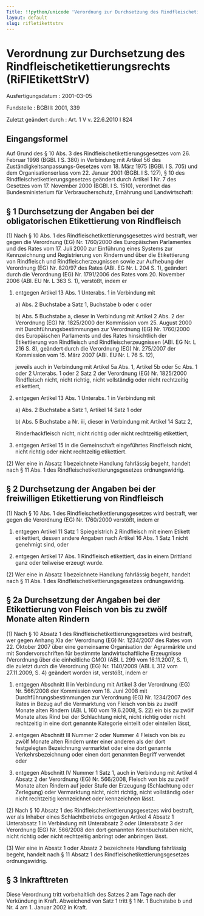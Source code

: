 ```yaml
---
Title: !!python/unicode 'Verordnung zur Durchsetzung des Rindfleischetikettierungsrechts'
layout: default
slug: rifletikettstrv
---
```


# Verordnung zur Durchsetzung des Rindfleischetikettierungsrechts (RiFlEtikettStrV)

Ausfertigungsdatum
:   2001-03-05

Fundstelle
:   BGBl I: 2001, 339

Zuletzt geändert durch
:   Art. 1 V v. 22.6.2010 I 824


## Eingangsformel

Auf Grund des § 10 Abs. 3 des Rindfleischetikettierungsgesetzes vom
26\. Februar 1998 (BGBl. I S. 380) in Verbindung mit Artikel 56 des
Zuständigkeitsanpassungs-Gesetzes vom 18. März 1975 (BGBl. I S. 705)
und dem Organisationserlass vom 22. Januar 2001 (BGBl. I S. 127), § 10
des Rindfleischetikettierungsgesetzes geändert durch Artikel 1 Nr. 7
des Gesetzes vom 17. November 2000 (BGBl. I S. 1510), verordnet das
Bundesministerium für Verbraucherschutz, Ernährung und Landwirtschaft:


## § 1 Durchsetzung der Angaben bei der obligatorischen Etikettierung von Rindfleisch

(1) Nach § 10 Abs. 1 des Rindfleischetikettierungsgesetzes wird
bestraft, wer gegen die Verordnung (EG) Nr. 1760/2000 des Europäischen
Parlamentes und des Rates vom 17. Juli 2000 zur Einführung eines
Systems zur Kennzeichnung und Registrierung von Rindern und über die
Etikettierung von Rindfleisch und Rindfleischerzeugnissen sowie zur
Aufhebung der Verordnung (EG) Nr. 820/97 des Rates (ABl. EG Nr. L 204
S. 1), geändert durch die Verordnung (EG) Nr. 1791/2006 des Rates vom
20\. November 2006 (ABl. EU Nr. L 363 S. 1), verstößt, indem er

1.  entgegen Artikel 13 Abs. 1 Unterabs. 1 in Verbindung mit

    a)  Abs. 2 Buchstabe a Satz 1, Buchstabe b oder c oder


    b)  Abs. 5 Buchstabe a, dieser in Verbindung mit Artikel 2 Abs. 2 der
        Verordnung (EG) Nr. 1825/2000 der Kommission vom 25. August 2000 mit
        Durchführungsbestimmungen zur Verordnung (EG) Nr. 1760/2000 des
        Europäischen Parlaments und des Rates hinsichtlich der Etikettierung
        von Rindfleisch und Rindfleischerzeugnissen (ABl. EG Nr. L 216 S. 8),
        geändert durch die Verordnung (EG) Nr. 275/2007 der Kommission vom 15.
        März 2007 (ABl. EU Nr. L 76 S. 12),




    jeweils auch in Verbindung mit Artikel 5a Abs. 1, Artikel 5b oder 5c
    Abs. 1 oder 2 Unterabs. 1 oder 2 Satz 2 der Verordnung (EG) Nr.
    1825/2000 Rindfleisch nicht, nicht richtig, nicht vollständig oder
    nicht rechtzeitig etikettiert,


2.  entgegen Artikel 13 Abs. 1 Unterabs. 1 in Verbindung mit

    a)  Abs. 2 Buchstabe a Satz 1, Artikel 14 Satz 1 oder


    b)  Abs. 5 Buchstabe a Nr. iii, dieser in Verbindung mit Artikel 14 Satz
        2,




    Rinderhackfleisch nicht, nicht richtig oder nicht rechtzeitig
    etikettiert,


3.  entgegen Artikel 15 in die Gemeinschaft eingeführtes Rindfleisch
    nicht, nicht richtig oder nicht rechtzeitig etikettiert.




(2) Wer eine in Absatz 1 bezeichnete Handlung fahrlässig begeht,
handelt nach § 11 Abs. 1 des Rindfleischetikettierungsgesetzes
ordnungswidrig.


## § 2 Durchsetzung der Angaben bei der freiwilligen Etikettierung von Rindfleisch

(1) Nach § 10 Abs. 1 des Rindfleischetikettierungsgesetzes wird
bestraft, wer gegen die Verordnung (EG) Nr. 1760/2000 verstößt, indem
er

1.  entgegen Artikel 11 Satz 1 Spiegelstrich 2 Rindfleisch mit einem
    Etikett etikettiert, dessen andere Angaben nach Artikel 16 Abs. 1 Satz
    1 nicht genehmigt sind, oder


2.  entgegen Artikel 17 Abs. 1 Rindfleisch etikettiert, das in einem
    Drittland ganz oder teilweise erzeugt wurde.




(2) Wer eine in Absatz 1 bezeichnete Handlung fahrlässig begeht,
handelt nach § 11 Abs. 1 des Rindfleischetikettierungsgesetzes
ordnungswidrig.


## § 2a Durchsetzung der Angaben bei der Etikettierung von Fleisch von bis zu zwölf Monate alten Rindern

(1) Nach § 10 Absatz 1 des Rindfleischetikettierungsgesetzes wird
bestraft, wer gegen Anhang XIa der Verordnung (EG) Nr. 1234/2007 des
Rates vom 22. Oktober 2007 über eine gemeinsame Organisation der
Agrarmärkte und mit Sondervorschriften für bestimmte
landwirtschaftliche Erzeugnisse (Verordnung über die einheitliche GMO)
(ABl. L 299 vom 16.11.2007, S. 1), die zuletzt durch die Verordnung
(EG) Nr. 1140/2009 (ABl. L 312 vom 27.11.2009, S. 4) geändert worden
ist, verstößt, indem er

1.  entgegen Abschnitt II in Verbindung mit Artikel 3 der Verordnung (EG)
    Nr. 566/2008 der Kommission vom 18. Juni 2008 mit
    Durchführungsbestimmungen zur Verordnung (EG) Nr. 1234/2007 des Rates
    in Bezug auf die Vermarktung von Fleisch von bis zu zwölf Monate alten
    Rindern (ABl. L 160 vom 19.6.2008, S. 22) ein bis zu zwölf Monate
    altes Rind bei der Schlachtung nicht, nicht richtig oder nicht
    rechtzeitig in eine dort genannte Kategorie einteilt oder einteilen
    lässt,


2.  entgegen Abschnitt III Nummer 2 oder Nummer 4 Fleisch von bis zu zwölf
    Monate alten Rindern unter einer anderen als der dort festgelegten
    Bezeichnung vermarktet oder eine dort genannte Verkehrsbezeichnung
    oder einen dort genannten Begriff verwendet oder


3.  entgegen Abschnitt IV Nummer 1 Satz 1, auch in Verbindung mit Artikel
    4 Absatz 2 der Verordnung (EG) Nr. 566/2008, Fleisch von bis zu zwölf
    Monate alten Rindern auf jeder Stufe der Erzeugung (Schlachtung oder
    Zerlegung) oder Vermarktung nicht, nicht richtig, nicht vollständig
    oder nicht rechtzeitig kennzeichnet oder kennzeichnen lässt.




(2) Nach § 10 Absatz 1 des Rindfleischetikettierungsgesetzes wird
bestraft, wer als Inhaber eines Schlachtbetriebs entgegen Artikel 4
Absatz 1 Unterabsatz 1 in Verbindung mit Unterabsatz 2 oder
Unterabsatz 3 der Verordnung (EG) Nr. 566/2008 den dort genannten
Kennbuchstaben nicht, nicht richtig oder nicht rechtzeitig anbringt
oder anbringen lässt.

(3) Wer eine in Absatz 1 oder Absatz 2 bezeichnete Handlung fahrlässig
begeht, handelt nach § 11 Absatz 1 des
Rindfleischetikettierungsgesetzes ordnungswidrig.


## § 3 Inkrafttreten

Diese Verordnung tritt vorbehaltlich des Satzes 2 am Tage nach der
Verkündung in Kraft. Abweichend von Satz 1 tritt § 1 Nr. 1 Buchstabe b
und Nr. 4 am 1. Januar 2002 in Kraft.

